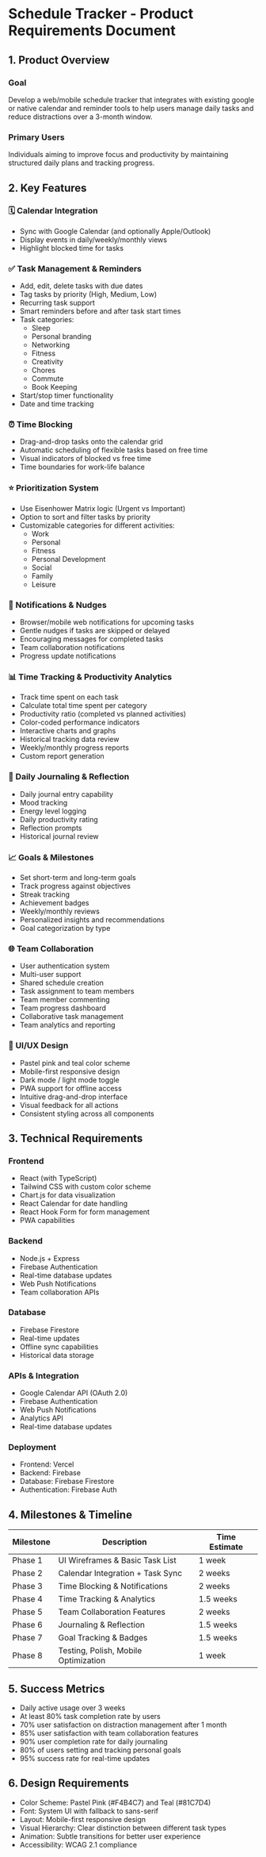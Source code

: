 # Schedule Tracker - Product Requirements Document

## 1. Product Overview

### Goal
Develop a web/mobile schedule tracker that integrates with existing google or native calendar and reminder tools to help users manage daily tasks and reduce distractions over a 3-month window.

### Primary Users
Individuals aiming to improve focus and productivity by maintaining structured daily plans and tracking progress.

## 2. Key Features

### 🗓️ Calendar Integration
- Sync with Google Calendar (and optionally Apple/Outlook)
- Display events in daily/weekly/monthly views
- Highlight blocked time for tasks

### ✅ Task Management & Reminders
- Add, edit, delete tasks with due dates
- Tag tasks by priority (High, Medium, Low)
- Recurring task support
- Smart reminders before and after task start times
- Task categories:
  - Sleep
  - Personal branding
  - Networking
  - Fitness
  - Creativity
  - Chores
  - Commute
  - Book Keeping
- Start/stop timer functionality
- Date and time tracking

### ⏰ Time Blocking
- Drag-and-drop tasks onto the calendar grid
- Automatic scheduling of flexible tasks based on free time
- Visual indicators of blocked vs free time
- Time boundaries for work-life balance

### ⭐ Prioritization System
- Use Eisenhower Matrix logic (Urgent vs Important)
- Option to sort and filter tasks by priority
- Customizable categories for different activities:
  - Work
  - Personal
  - Fitness
  - Personal Development
  - Social
  - Family
  - Leisure

### 🔔 Notifications & Nudges
- Browser/mobile web notifications for upcoming tasks
- Gentle nudges if tasks are skipped or delayed
- Encouraging messages for completed tasks
- Team collaboration notifications
- Progress update notifications

### 📊 Time Tracking & Productivity Analytics
- Track time spent on each task
- Calculate total time spent per category
- Productivity ratio (completed vs planned activities)
- Color-coded performance indicators
- Interactive charts and graphs
- Historical tracking data review
- Weekly/monthly progress reports
- Custom report generation

### 📝 Daily Journaling & Reflection
- Daily journal entry capability
- Mood tracking
- Energy level logging
- Daily productivity rating
- Reflection prompts
- Historical journal review

### 📈 Goals & Milestones
- Set short-term and long-term goals
- Track progress against objectives
- Streak tracking
- Achievement badges
- Weekly/monthly reviews
- Personalized insights and recommendations
- Goal categorization by type

### 🌐 Team Collaboration
- User authentication system
- Multi-user support
- Shared schedule creation
- Task assignment to team members
- Team member commenting
- Team progress dashboard
- Collaborative task management
- Team analytics and reporting

### 🎨 UI/UX Design
- Pastel pink and teal color scheme
- Mobile-first responsive design
- Dark mode / light mode toggle
- PWA support for offline access
- Intuitive drag-and-drop interface
- Visual feedback for all actions
- Consistent styling across all components

## 3. Technical Requirements

### Frontend
- React (with TypeScript)
- Tailwind CSS with custom color scheme
- Chart.js for data visualization
- React Calendar for date handling
- React Hook Form for form management
- PWA capabilities

### Backend
- Node.js + Express
- Firebase Authentication
- Real-time database updates
- Web Push Notifications
- Team collaboration APIs

### Database
- Firebase Firestore
- Real-time updates
- Offline sync capabilities
- Historical data storage

### APIs & Integration
- Google Calendar API (OAuth 2.0)
- Firebase Authentication
- Web Push Notifications
- Analytics API
- Real-time database updates

### Deployment
- Frontend: Vercel
- Backend: Firebase
- Database: Firebase Firestore
- Authentication: Firebase Auth

## 4. Milestones & Timeline

| Milestone | Description | Time Estimate |
|-----------|-------------|---------------|
| Phase 1 | UI Wireframes & Basic Task List | 1 week |
| Phase 2 | Calendar Integration + Task Sync | 2 weeks |
| Phase 3 | Time Blocking & Notifications | 2 weeks |
| Phase 4 | Time Tracking & Analytics | 1.5 weeks |
| Phase 5 | Team Collaboration Features | 2 weeks |
| Phase 6 | Journaling & Reflection | 1.5 weeks |
| Phase 7 | Goal Tracking & Badges | 1.5 weeks |
| Phase 8 | Testing, Polish, Mobile Optimization | 1 week |

## 5. Success Metrics
- Daily active usage over 3 weeks
- At least 80% task completion rate by users
- 70% user satisfaction on distraction management after 1 month
- 85% user satisfaction with team collaboration features
- 90% user completion rate for daily journaling
- 80% of users setting and tracking personal goals
- 95% success rate for real-time updates

## 6. Design Requirements
- Color Scheme: Pastel Pink (#F4B4C7) and Teal (#81C7D4)
- Font: System UI with fallback to sans-serif
- Layout: Mobile-first responsive design
- Visual Hierarchy: Clear distinction between different task types
- Animation: Subtle transitions for better user experience
- Accessibility: WCAG 2.1 compliance
